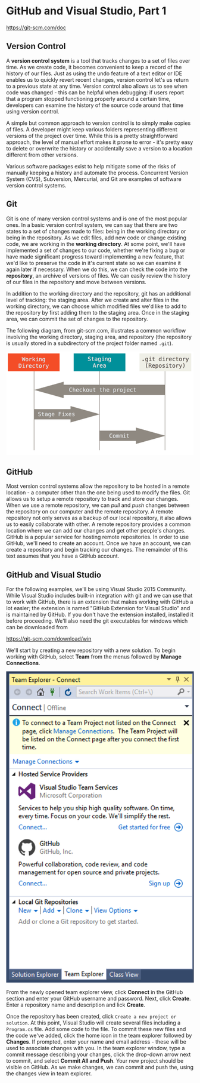# GitHub and Visual Studio, Part 1
https://git-scm.com/doc

## Version Control
A **version control system** is a tool that tracks changes to a set of files
over time.  As we create code, it becomes convenient to keep a record of the 
history of our files.  Just as using the undo feature of a text editor or IDE
enables us to quickly revert recent changes, version control let's us return 
to a previous state at any time.  Version control also allows us to see when 
code was changed - this can be helpful when debugging: if users report that 
a program stopped functioning properly around a certain time, developers can 
examine the history of the source code around that time using version control.

A simple but common approach to version control is to simply make copies of 
files.  A developer might keep various folders representing different versions 
of the project over time.  While this is a pretty straightforward approach, 
the level of manual effort makes it prone to error - it's pretty easy to delete 
or overwrite the history or accidentally save a version to a location different 
from other versions.  

Various software packages exist to help mitigate some of the risks of manually 
keeping a history and automate the process.  Concurrent Version System (CVS), 
Subversion, Mercurial, and Git are examples of software version control systems. 

## Git
Git is one of many version control systems and is one of the most popular ones. 
In a basic version control system, we can say that there are two states to a 
set of changes made to files: being in the working directory or being in the 
repository.  As we edit files, add new code or change existing code, we are 
working in the **working directory**.  At some point, we'll have implemented a 
set of changes to our code, whether we're fixing a bug or have made significant 
progress toward implementing a new feature, that we'd like to preserve the code 
in it's current state so we can examine it again later if necessary.  When we 
do this, we can check the code into the **repository**, an archive of versions 
of files.  We can easily review the history of our files in the repository and 
move between versions.

In addition to the working directory and the repository, git has an additional 
level of tracking: the staging area.  After we create and alter files in the 
working directory, we can choose which modified files we'd like to add to the 
repository by first adding them to the staging area.  Once in the staging area, 
we can commit the set of changes to the repository.  

The following diagram, from git-scm.com, illustrates a common workflow 
involving the working directory, staging area, and repository (the repository 
is usually stored in a subdirectory of the project folder named `.git`).

![workflow](images/areas.png)

## GitHub
Most version control systems allow the repository to be hosted in a remote 
location - a computer other than the one being used to modify the files.  Git 
allows us to setup a remote repository to track and store our changes.  When 
we use a remote repository, we can *pull* and *push* changes between the 
repository on our computer and the remote repository.  A remote repository 
not only serves as a backup of our local repository, it also allows us to 
easily collaborate with other.  A remote repository provides a common location 
where we can add our changes and get other people's changes.  GitHub is a 
popular service for hosting remote repositories.  In order to use GitHub, 
we'll need to create an account.  Once we have an account, we can create 
a repository and begin tracking our changes.  The remainder of this text 
assumes that you have a GitHub account. 

## GitHub and Visual Studio
For the following examples, we'll be using Visual Studio 2015 Community.  
While Visual Studio includes built-in integration with git and we can use 
that to work with GitHub, there is an extension that makes working with GitHub 
a lot easier; the extension is named "GitHub Extension for Visual Studio" and 
is maintained by GitHub.  If you don't have the extension installed, installed 
it before proceeding.  We'll also need the git executables for windows which 
can be downloaded from 

https://git-scm.com/download/win

We'll start by creating a new repository with a new solution. To begin working 
with GitHub, select **Team** from the menus followed by **Manage Connections**.  

![team explorer](images/team-explorer.png)

From the newly opened team explorer view, click **Connect** in the GitHub 
section and enter your GitHub username and password.  Next, click **Create**. 
Enter a repository name and description and lick **Create**.  

Once the repository has been created, click `Create a new project or solution`. 
At this point, Visual Studio will create several files including a `Program.cs` 
file.  Add some code to the file.  To commit these new files and the code we've 
added, click the home icon in the team explorer followed by **Changes**. If 
prompted, enter your name and email address - these will be used to associate 
changes with you.  In the team explorer window, type a commit message 
describing your changes, click the drop-down arrow next to commit, and select 
**Commit All and Push**.  Your new project should be visible on GitHub.  As we 
make changes, we can commit and push the, using the changes view in team 
explorer.    
